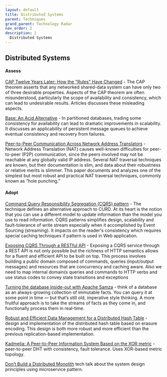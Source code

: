 ```yaml
---
layout: default
title: Distributed Systems
parent: Techniques
grand_parent: Technology Radar
nav_order: 2
description: |
  Distributed Systems  
---
```


## Distributed Systems

#### Assess

[CAP Twelve Years Later: How the "Rules" Have Changed](https://www.infoq.com/articles/cap-twelve-years-later-how-the-rules-have-changed) - The CAP theorem asserts that any net­worked shared-data system can have only two of three desirable properties. Aspects of the CAP theorem are often misunderstood, particularly the scope of availability and consistency, which can lead to undesirable results. Articles discusses these misleading aspects.

[Base: An Acid Alternative](https://queue.acm.org/detail.cfm?id=1394128) - In partitioned databases, trading some consistency for availability can lead to dramatic improvements in scalability. It discusses an applicability of persistent message queues to achieve eventual consistency and recovery from failures.

[Peer-to-Peer Communication Across Network Address Translators](https://bford.info/pub/net/p2pnat/index.html) - Network Address Translation (NAT) causes well-known difficulties for peer-to-peer (P2P) communication, since the peers involved may not be reachable at any globally valid IP address. Several NAT traversal techniques are known, but their documentation is slim, and data about their robustness or relative merits is slimmer. This paper documents and analyzes one of the simplest but most robust and practical NAT traversal techniques, commonly known as “hole punching.”

#### Adopt

[Command Query Responsibility Segregation (CQRS) pattern](https://martinfowler.com/bliki/CQRS.html) - The technique defines an alternative approach to CURD. At its heart is the notion that you can use a different model to update information than the model you use to read information. CQRS patterns simplifies design, scalability and fault-tolerance of write stream especially when it accomplished by Event Sourcing (streaming). It impacts on the reader's consistency which requires special caching techniques if pattern is used in Web application. 

[Exposing CQRS Through a RESTful API](https://www.infoq.com/articles/rest-api-on-cqrs/) - Exposing a CQRS service through a REST API is not only possible but the richness of HTTP semantics allows for a fluent and efficient API to be built on top. This process involves building a public domain composed of commands, queries (input/output messages) and resources that are concurrency and caching aware. Also we need to map internal domain(s queries and commands to HTTP verbs and use status codes to convey state transitions and exceptions 

[Turning the database inside-out with Apache Samza](https://www.confluent.io/blog/turning-the-database-inside-out-with-apache-samza/) - think of a database as an always-growing collection of immutable facts. You can query it at some point in time — but that’s still old, imperative style thinking. A more fruitful approach is to take the streams of facts as they come in, and functionally process them in real-time.

[Robust and Efficient Data Management for a Distributed Hash Table](https://pdfs.semanticscholar.org/6862/d2099203e4dcd4627ca2128115b4bd3d2fdb.pdf) - design and implementation of the distributed hash table based on erasure encoding. This design is both more robust and more efficient than the previous replication-based implementation.

[Kadmelia: A Peer-to-Peer Information System Based on the XOR metric](https://pdos.csail.mit.edu/~petar/papers/maymounkov-kademlia-lncs.pdf) - peer-to-peer DHT with consistency, fault tolerance. Uses XOR-based metric topology.  

[Don’t Build a Distributed Monolith](https://www.microservices.com/talks/dont-build-a-distributed-monolith/) tech talk about the system design principles using microservice pattern. 